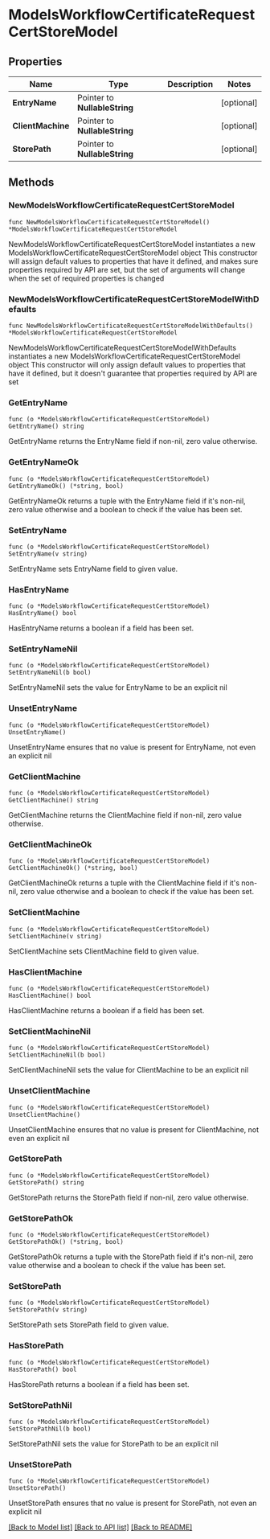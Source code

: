 # ModelsWorkflowCertificateRequestCertStoreModel

## Properties

Name | Type | Description | Notes
------------ | ------------- | ------------- | -------------
**EntryName** | Pointer to **NullableString** |  | [optional] 
**ClientMachine** | Pointer to **NullableString** |  | [optional] 
**StorePath** | Pointer to **NullableString** |  | [optional] 

## Methods

### NewModelsWorkflowCertificateRequestCertStoreModel

`func NewModelsWorkflowCertificateRequestCertStoreModel() *ModelsWorkflowCertificateRequestCertStoreModel`

NewModelsWorkflowCertificateRequestCertStoreModel instantiates a new ModelsWorkflowCertificateRequestCertStoreModel object
This constructor will assign default values to properties that have it defined,
and makes sure properties required by API are set, but the set of arguments
will change when the set of required properties is changed

### NewModelsWorkflowCertificateRequestCertStoreModelWithDefaults

`func NewModelsWorkflowCertificateRequestCertStoreModelWithDefaults() *ModelsWorkflowCertificateRequestCertStoreModel`

NewModelsWorkflowCertificateRequestCertStoreModelWithDefaults instantiates a new ModelsWorkflowCertificateRequestCertStoreModel object
This constructor will only assign default values to properties that have it defined,
but it doesn't guarantee that properties required by API are set

### GetEntryName

`func (o *ModelsWorkflowCertificateRequestCertStoreModel) GetEntryName() string`

GetEntryName returns the EntryName field if non-nil, zero value otherwise.

### GetEntryNameOk

`func (o *ModelsWorkflowCertificateRequestCertStoreModel) GetEntryNameOk() (*string, bool)`

GetEntryNameOk returns a tuple with the EntryName field if it's non-nil, zero value otherwise
and a boolean to check if the value has been set.

### SetEntryName

`func (o *ModelsWorkflowCertificateRequestCertStoreModel) SetEntryName(v string)`

SetEntryName sets EntryName field to given value.

### HasEntryName

`func (o *ModelsWorkflowCertificateRequestCertStoreModel) HasEntryName() bool`

HasEntryName returns a boolean if a field has been set.

### SetEntryNameNil

`func (o *ModelsWorkflowCertificateRequestCertStoreModel) SetEntryNameNil(b bool)`

 SetEntryNameNil sets the value for EntryName to be an explicit nil

### UnsetEntryName
`func (o *ModelsWorkflowCertificateRequestCertStoreModel) UnsetEntryName()`

UnsetEntryName ensures that no value is present for EntryName, not even an explicit nil
### GetClientMachine

`func (o *ModelsWorkflowCertificateRequestCertStoreModel) GetClientMachine() string`

GetClientMachine returns the ClientMachine field if non-nil, zero value otherwise.

### GetClientMachineOk

`func (o *ModelsWorkflowCertificateRequestCertStoreModel) GetClientMachineOk() (*string, bool)`

GetClientMachineOk returns a tuple with the ClientMachine field if it's non-nil, zero value otherwise
and a boolean to check if the value has been set.

### SetClientMachine

`func (o *ModelsWorkflowCertificateRequestCertStoreModel) SetClientMachine(v string)`

SetClientMachine sets ClientMachine field to given value.

### HasClientMachine

`func (o *ModelsWorkflowCertificateRequestCertStoreModel) HasClientMachine() bool`

HasClientMachine returns a boolean if a field has been set.

### SetClientMachineNil

`func (o *ModelsWorkflowCertificateRequestCertStoreModel) SetClientMachineNil(b bool)`

 SetClientMachineNil sets the value for ClientMachine to be an explicit nil

### UnsetClientMachine
`func (o *ModelsWorkflowCertificateRequestCertStoreModel) UnsetClientMachine()`

UnsetClientMachine ensures that no value is present for ClientMachine, not even an explicit nil
### GetStorePath

`func (o *ModelsWorkflowCertificateRequestCertStoreModel) GetStorePath() string`

GetStorePath returns the StorePath field if non-nil, zero value otherwise.

### GetStorePathOk

`func (o *ModelsWorkflowCertificateRequestCertStoreModel) GetStorePathOk() (*string, bool)`

GetStorePathOk returns a tuple with the StorePath field if it's non-nil, zero value otherwise
and a boolean to check if the value has been set.

### SetStorePath

`func (o *ModelsWorkflowCertificateRequestCertStoreModel) SetStorePath(v string)`

SetStorePath sets StorePath field to given value.

### HasStorePath

`func (o *ModelsWorkflowCertificateRequestCertStoreModel) HasStorePath() bool`

HasStorePath returns a boolean if a field has been set.

### SetStorePathNil

`func (o *ModelsWorkflowCertificateRequestCertStoreModel) SetStorePathNil(b bool)`

 SetStorePathNil sets the value for StorePath to be an explicit nil

### UnsetStorePath
`func (o *ModelsWorkflowCertificateRequestCertStoreModel) UnsetStorePath()`

UnsetStorePath ensures that no value is present for StorePath, not even an explicit nil

[[Back to Model list]](../README.md#documentation-for-models) [[Back to API list]](../README.md#documentation-for-api-endpoints) [[Back to README]](../README.md)


